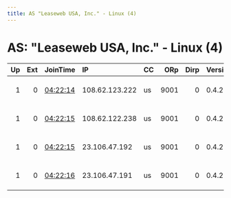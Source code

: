 ```yaml
---
title: AS "Leaseweb USA, Inc." - Linux (4)
---
```


# AS: "Leaseweb USA, Inc." - Linux (4)

|   Up |   Ext | JoinTime                                                                                            | IP             | CC   |   ORp |   Dirp | Version   | Contact              | Nickname           |   eFamMembers |
|-----:|------:|:----------------------------------------------------------------------------------------------------|:---------------|:-----|------:|-------:|:----------|:---------------------|:-------------------|--------------:|
|    1 |     0 | [04:22:14](https://metrics.torproject.org/rs.html#details/6B020D679D0D20154F46E862D5DA196A0FB65C78) | 108.62.123.222 | us   |  9001 |      0 | 0.4.2.5   | kronos sec at proton | 5f818562da9a6de9a3 |             1 |
|    1 |     0 | [04:22:15](https://metrics.torproject.org/rs.html#details/8A017D446EFF6596C95F9E4A11F5A727EA5A19C4) | 108.62.122.238 | us   |  9001 |      0 | 0.4.2.5   | kronos sec at proton | 5af484093f888001e0 |             1 |
|    1 |     0 | [04:22:15](https://metrics.torproject.org/rs.html#details/954CC69A59D17EF5ED3EA775711284B92BD1A75D) | 23.106.47.192  | us   |  9001 |      0 | 0.4.2.5   | kronos sec at proton | b78f8dca963fecefef |             1 |
|    1 |     0 | [04:22:16](https://metrics.torproject.org/rs.html#details/8438AEDAB5968C58A0E9CDEAC12C0CC8A850D980) | 23.106.47.191  | us   |  9001 |      0 | 0.4.2.5   | kronos sec at proton | abfe0c69210b36f38b |             1 |
